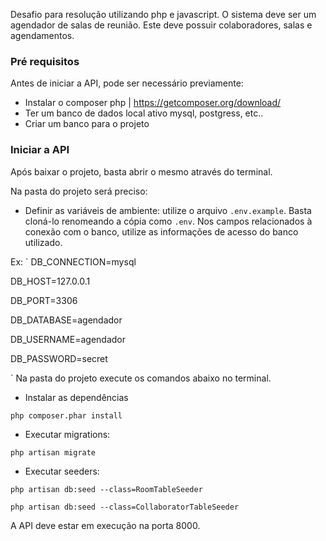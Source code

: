 
Desafio para resolução utilizando php e javascript. O sistema deve ser um agendador de salas de reunião. Este deve possuir colaboradores, salas e agendamentos.


### Pré requisitos

Antes de iniciar a API, pode ser necessário previamente:

* Instalar o composer php | https://getcomposer.org/download/
* Ter um banco de dados local ativo mysql, postgress, etc..
* Criar um banco para o projeto

### Iniciar a API

Após baixar o projeto, basta abrir o mesmo através do terminal.

Na pasta do projeto será preciso: 

* Definir as variáveis de ambiente: utilize o arquivo `.env.example`. Basta cloná-lo renomeando a cópia como `.env`. Nos campos relacionados à conexão com o banco, utilize as informações de acesso do banco utilizado.

Ex:
`
DB_CONNECTION=mysql

DB_HOST=127.0.0.1

DB_PORT=3306

DB_DATABASE=agendador

DB_USERNAME=agendador

DB_PASSWORD=secret

`
Na pasta do projeto execute os comandos abaixo no terminal.

* Instalar as dependências 

`php composer.phar install`

* Executar migrations:

`php artisan migrate`

* Executar seeders:

`php artisan db:seed --class=RoomTableSeeder`

`php artisan db:seed --class=CollaboratorTableSeeder`

A API deve estar em execução na porta 8000. 

